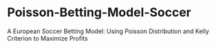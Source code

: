 # Poisson-Betting-Model-Soccer
A European Soccer Betting Model: Using Poisson Distribution and Kelly Criterion to Maximize Profits
